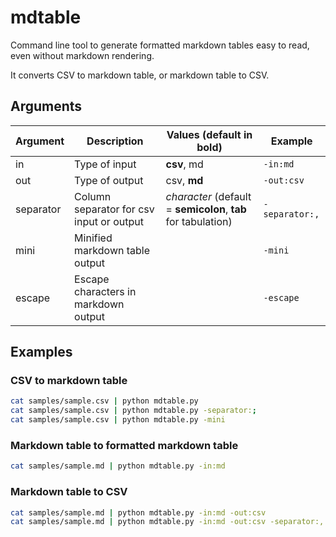 # mdtable

Command line tool to generate formatted markdown tables easy to read, even without markdown rendering.

It converts CSV to markdown table, or markdown table to CSV.

## Arguments

| Argument  | Description                              | Values (default in bold)                                      | Example        |
|-----------|------------------------------------------|---------------------------------------------------------------|----------------|
| in        | Type of input                            | **csv**, md                                                   | `-in:md`       |
| out       | Type of output                           | csv, **md**                                                   | `-out:csv`     |
| separator | Column separator for csv input or output | *character* (default = **semicolon**, **tab** for tabulation) | `-separator:,` |
| mini      | Minified markdown table output           |                                                               | `-mini`        |
| escape    | Escape characters in markdown output     |                                                               | `-escape`      |

## Examples

### CSV to markdown table

```bash
cat samples/sample.csv | python mdtable.py
cat samples/sample.csv | python mdtable.py -separator:;
cat samples/sample.csv | python mdtable.py -mini
```

### Markdown table to formatted markdown table

```bash
cat samples/sample.md | python mdtable.py -in:md
```

### Markdown table to CSV

```bash
cat samples/sample.md | python mdtable.py -in:md -out:csv
cat samples/sample.md | python mdtable.py -in:md -out:csv -separator:,
```
